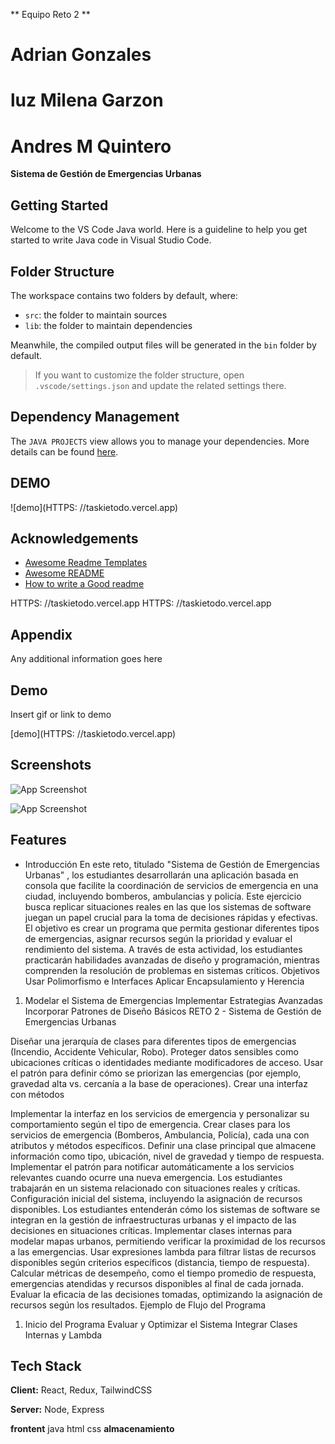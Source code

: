 ** Equipo Reto 2 **
# Adrian Gonzales
# luz Milena Garzon
# Andres M Quintero

**Sistema de Gestión de Emergencias Urbanas**

## Getting Started

Welcome to the VS Code Java world. Here is a guideline to help you get started to write Java code in Visual Studio Code.

## Folder Structure

The workspace contains two folders by default, where:

- `src`: the folder to maintain sources
- `lib`: the folder to maintain dependencies

Meanwhile, the compiled output files will be generated in the `bin` folder by default.

> If you want to customize the folder structure, open `.vscode/settings.json` and update the related settings there.

## Dependency Management

The `JAVA PROJECTS` view allows you to manage your dependencies. More details can be found [here](https://github.com/microsoft/vscode-java-dependency#manage-dependencies).

## DEMO
![demo](HTTPS: //taskietodo.vercel.app)



## Acknowledgements

 - [Awesome Readme Templates](https://awesomeopensource.com/project/elangosundar/awesome-README-templates)
 - [Awesome README](https://github.com/matiassingers/awesome-readme)
 - [How to write a Good readme](https://bulldogjob.com/news/449-how-to-write-a-good-readme-for-your-github-project)

HTTPS: //taskietodo.vercel.app
HTTPS: //taskietodo.vercel.app
## Appendix

Any additional information goes here


## Demo

Insert gif or link to demo

[demo](HTTPS: //taskietodo.vercel.app)

## Screenshots

![App Screenshot](https://via.placeholder.com/468x300?text=App+Screenshot+Here)


![App Screenshot](https://via.placeholder.com/468x300?text=App+Screenshot+Here)
## Features

- Introducción
En este reto, titulado "Sistema de Gestión de Emergencias Urbanas"
, los
estudiantes desarrollarán una aplicación basada en consola que facilite la
coordinación de servicios de emergencia en una ciudad, incluyendo bomberos,
ambulancias y policía. Este ejercicio busca replicar situaciones reales en las que los
sistemas de software juegan un papel crucial para la toma de decisiones rápidas y
efectivas. El objetivo es crear un programa que permita gestionar diferentes tipos
de emergencias, asignar recursos según la prioridad y evaluar el rendimiento del
sistema. A través de esta actividad, los estudiantes practicarán habilidades
avanzadas de diseño y programación, mientras comprenden la resolución de
problemas en sistemas críticos.
Objetivos
Usar Polimorfismo e Interfaces
Aplicar Encapsulamiento y Herencia
1. Modelar el Sistema de Emergencias
Implementar Estrategias Avanzadas
Incorporar Patrones de Diseño Básicos
RETO 2 - Sistema de Gestión de Emergencias Urbanas

Diseñar una jerarquía de clases para diferentes tipos de emergencias
(Incendio, Accidente Vehicular, Robo).
Proteger datos sensibles como ubicaciones críticas o identidades
mediante modificadores de acceso.
Usar el patrón para definir cómo se priorizan las emergencias
(por ejemplo, gravedad alta vs. cercanía a la base de operaciones).
Crear una interfaz con métodos

Implementar la interfaz en los servicios de emergencia y personalizar su
comportamiento según el tipo de emergencia.
Crear clases para los servicios de emergencia (Bomberos,
Ambulancia, Policía), cada una con atributos y métodos específicos.
Definir una clase principal que almacene información como
tipo, ubicación, nivel de gravedad y tiempo de respuesta.
Implementar el patrón para notificar automáticamente a los
servicios relevantes cuando ocurre una nueva emergencia.
Los estudiantes trabajarán en un sistema relacionado con situaciones
reales y críticas.
Configuración inicial del sistema, incluyendo la asignación de
recursos disponibles.
Los estudiantes entenderán cómo los sistemas de software se
integran en la gestión de infraestructuras urbanas y el impacto de
las decisiones en situaciones críticas.
Implementar clases internas para modelar mapas urbanos, permitiendo
verificar la proximidad de los recursos a las emergencias.
Usar expresiones lambda para filtrar listas de recursos disponibles según
criterios específicos (distancia, tiempo de respuesta).
Calcular métricas de desempeño, como el tiempo promedio de
respuesta, emergencias atendidas y recursos disponibles al final de cada
jornada.
Evaluar la eficacia de las decisiones tomadas, optimizando la asignación
de recursos según los resultados.
Ejemplo de Flujo del Programa
1. Inicio del Programa
Evaluar y Optimizar el Sistema
Integrar Clases Internas y Lambda

## Tech Stack

**Client:** React, Redux, TailwindCSS

**Server:** Node, Express

**frontent** java html css
**almacenamiento**
